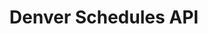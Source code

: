 ---
title: Denver Schedules API
desc: >-
  JSON API that provides access to Denver activities that impact the residents
  of Denver.
role: Contributor
begin_year: 2014
end_year: 2014
_links:
  code:
    title: github.com/codeforamerica/denver-schedules-api
    href: 'https://github.com/codeforamerica/denver-schedules-api'
  jobs:
    - href: /jobs/freelance/
  languages:
    - href: /languages/cs/
    - href: /languages/rb/
    - href: /languages/sql/
  db:
    - href: /db/postgres/
  os:
    - href: /os/windows/
    - href: /os/osx/
    - href: /os/linux/
  self:
    href: /projects/denver-schedules-api/
_embedded:
  jobs:
    - title: Freelance
      desc: Freelance Programmer
      role: Self
      begin_year: 2014
      end_year: null
      time_desc: July 2014 - present
      _links:
        projects:
          - href: /projects/denver-schedules-api/
          - href: /projects/mvc-integration-test-framework/
          - href: /projects/simpler/
          - href: /projects/this-site/
        db:
          - href: /db/postgres/
        languages:
          - href: /languages/cs/
          - href: /languages/rb/
          - href: /languages/sql/
          - href: /languages/css/
          - href: /languages/html/
        os:
          - href: /os/windows/
          - href: /os/osx/
          - href: /os/linux/
        self:
          href: /jobs/freelance/
  languages:
    - title: C#
      desc: >-
        C# is a static typed, multi-paradigm programming language from
        Microsoft.
      _links:
        projects:
          - href: /projects/agdc/
          - href: /projects/awwu-intranet/
          - href: /projects/awwu-job-scheduler/
          - href: /projects/awwu-systems-integration/
          - href: /projects/bit-proposal/
          - href: /projects/centroid/
          - href: /projects/cis-data-capture/
          - href: /projects/database-sync-awwu/
          - href: /projects/denver-schedules-api/
          - href: /projects/energy-efficiency-map/
          - href: /projects/flir-monitoring/
          - href: /projects/lasar-range-finder/
          - href: /projects/mvc-integration-test-framework/
          - href: /projects/please/
          - href: /projects/qb/
          - href: /projects/report-engine/
          - href: /projects/sar-reports/
          - href: /projects/scrum-tools/
          - href: /projects/sif-agent/
          - href: /projects/simpler/
          - href: /projects/somd/
          - href: /projects/systems-portal/
          - href: /projects/train-builder/
        jobs:
          - href: /jobs/freelance/
          - href: /jobs/mas/
          - href: /jobs/rdi/
        self:
          href: /languages/cs/
    - title: Ruby
      desc: >-
        Ruby is a dynamic, reflective, object-oriented, general-purpose
        programming language.
      _links:
        projects:
          - href: /projects/agdc/
          - href: /projects/centroid/
          - href: /projects/denver-schedules-api/
          - href: /projects/please/
          - href: /projects/scramble-score/
          - href: /projects/simpler/
          - href: /projects/this-site/
        jobs:
          - href: /jobs/freelance/
          - href: /jobs/rdi/
        self:
          href: /languages/rb/
    - title: SQL
      desc: >-
        Structured Query Language (SQL) is the standard language for
        communicating with relational database management systems.
      _links:
        projects:
          - href: /projects/agdc/
          - href: /projects/ahfc-integration/
          - href: /projects/awwu-intranet/
          - href: /projects/awwu-systems-integration/
          - href: /projects/cis-data-capture/
          - href: /projects/consumption-views/
          - href: /projects/database-sync-awwu/
          - href: /projects/denver-schedules-api/
          - href: /projects/employee-suggestions/
          - href: /projects/energy-efficiency-map/
          - href: /projects/please/
          - href: /projects/qb/
          - href: /projects/sar-reports/
          - href: /projects/scrum-tools/
          - href: /projects/sif-agent/
          - href: /projects/somd/
          - href: /projects/systems-portal/
          - href: /projects/train-builder/
          - href: /projects/wengage-acct/
          - href: /projects/wengage-si/
        jobs:
          - href: /jobs/freelance/
          - href: /jobs/mas/
          - href: /jobs/rdi/
        self:
          href: /languages/sql/
  db:
    - title: Postgres
      desc: 'Postgres is an open source, object relational database.'
      _links:
        projects:
          - href: /projects/denver-schedules-api/
          - href: /projects/scramble-score/
        jobs:
          - href: /jobs/freelance/
          - href: /jobs/rdi/
        self:
          href: /db/postgres/
  os:
    - title: Windows
      desc: >-
        Windows is a family of graphical interface operating systems by
        Microsoft.
      _links:
        projects:
          - href: /projects/agdc/
          - href: /projects/ahfc-integration/
          - href: /projects/awwu-intranet/
          - href: /projects/awwu-job-scheduler/
          - href: /projects/awwu-systems-integration/
          - href: /projects/bit-proposal/
          - href: /projects/centroid/
          - href: /projects/cis-data-capture/
          - href: /projects/class-scheduler/
          - href: /projects/consumption-views/
          - href: /projects/database-sync-awwu/
          - href: /projects/denver-schedules-api/
          - href: /projects/employee-suggestions/
          - href: /projects/energy-efficiency-map/
          - href: /projects/flir-monitoring/
          - href: /projects/lasar-range-finder/
          - href: /projects/mvc-integration-test-framework/
          - href: /projects/please/
          - href: /projects/qb/
          - href: /projects/report-engine/
          - href: /projects/sar-reports/
          - href: /projects/scramble-score/
          - href: /projects/scrum-tools/
          - href: /projects/sif-agent/
          - href: /projects/simpler/
          - href: /projects/somd/
          - href: /projects/systems-portal/
          - href: /projects/train-builder/
          - href: /projects/wengage-acct/
          - href: /projects/wengage-si/
        jobs:
          - href: /jobs/freelance/
          - href: /jobs/mas/
          - href: /jobs/rdi/
        self:
          href: /os/windows/
    - title: OS X
      desc: OS X is a Unix-based graphical interface operating system by Apple.
      _links:
        projects:
          - href: /projects/centroid/
          - href: /projects/denver-schedules-api/
          - href: /projects/scramble-score/
          - href: /projects/simpler/
          - href: /projects/this-site/
        jobs:
          - href: /jobs/freelance/
          - href: /jobs/rdi/
        self:
          href: /os/osx/
    - title: Linux
      desc: Linux is a Unix-like open source operating system.
      _links:
        projects:
          - href: /projects/centroid/
          - href: /projects/denver-schedules-api/
          - href: /projects/epicloud/
          - href: /projects/scramble-score/
          - href: /projects/simpler/
          - href: /projects/this-site/
        jobs:
          - href: /jobs/fe/
          - href: /jobs/freelance/
          - href: /jobs/rdi/
        self:
          href: /os/linux/
---